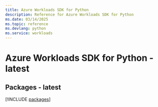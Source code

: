 ```yaml
---
title: Azure Workloads SDK for Python
description: Reference for Azure Workloads SDK for Python
ms.date: 03/14/2025
ms.topic: reference
ms.devlang: python
ms.service: workloads
---
```

# Azure Workloads SDK for Python - latest
## Packages - latest
[!INCLUDE [packages](workloads-index.md)]